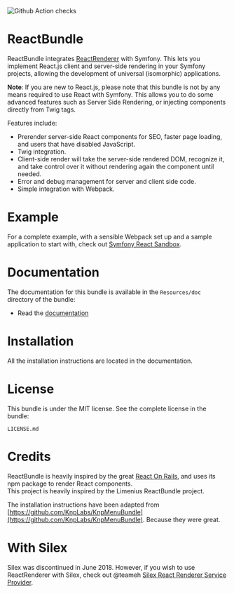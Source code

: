 ![Github Action checks](https://github.com/moorscode/ReactBundle/actions/workflows/checks.yaml/badge.svg?branch=use-own-fork)

# ReactBundle

ReactBundle integrates [ReactRenderer](https://github.com/Limenius/ReactRenderer) with Symfony. This lets you implement React.js client and server-side rendering in your Symfony projects, allowing the development of universal (isomorphic) applications.

**Note**: If you are new to React.js, please note that this bundle is not by any means required to use React with Symfony. This allows you to do some advanced features such as Server Side Rendering, or injecting components directly from Twig tags.

Features include:

* Prerender server-side React components for SEO, faster page loading, and users that have disabled JavaScript.
* Twig integration.
* Client-side render will take the server-side rendered DOM, recognize it, and take control over it without rendering again the component until needed.
* Error and debug management for server and client side code.
* Simple integration with Webpack.

# Example

For a complete example, with a sensible Webpack set up and a sample application to start with, check out [Symfony React Sandbox](https://github.com/moorscode/symfony-react-sandbox).

# Documentation

The documentation for this bundle is available in the `Resources/doc` directory of the bundle:

* Read the [documentation](./Resources/doc/index.md)

# Installation

All the installation instructions are located in the documentation.

# License

This bundle is under the MIT license. See the complete license in the bundle:

    LICENSE.md

# Credits

ReactBundle is heavily inspired by the great [React On Rails](https://github.com/shakacode/react_on_rails), and uses its npm package to render React components.<br>
This project is heavily inspired by the Limenius ReactBundle project.

The installation instructions have been adapted from [https://github.com/KnpLabs/KnpMenuBundle](https://github.com/KnpLabs/KnpMenuBundle). Because they were great.

# With Silex

Silex was discontinued in June 2018. However, if you wish to use ReactRenderer with Silex, check out @teameh [Silex React Renderer Service Provider](https://github.com/teameh/silex-react-renderer-provider).
